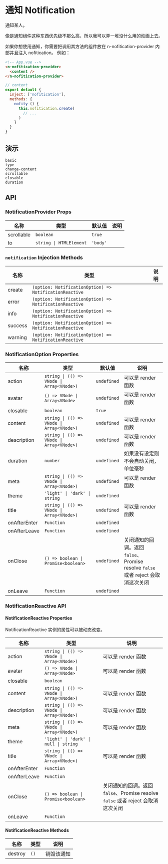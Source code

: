 # 通知 Notification
通知某人。

像是通知组件这种东西优先级不那么高，所以我可以弄一堆没什么用的动画上去。

<n-space vertical align="stretch">
<n-alert title="使用前提" type="warning">
  如果你想使用通知，你需要把调用其方法的组件放在 <n-text code>n-nofitication-provider</n-text> 内部并且注入 <n-text code>nofitication</n-text>。
</n-alert>
例如：

```html
<!-- App.vue -->
<n-nofitication-provider>
  <content />
</n-nofitication-provider>
```

```js
// content
export default {
  inject: ['nofitication'],
  methods: {
    nofity () {
      this.nofitication.create(
        // ...
      )
    }
  }
}
```
</n-space>

## 演示
```demo
basic
type
change-content
scrollable
closable
duration
```
## API
### NotificationProvider Props
|名称|类型|默认值|说明|
|-|-|-|-|
|scrollable|`boolean`|`true`||
|to|`string \| HTMLElement`|`'body'`||

### `notification` Injection Methods
|名称|类型|说明|
|-|-|-|
|create|`(option: NotificationOption) => NotificationReactive`||
|error|`(option: NotificationOption) => NotificationReactive`||
|info|`(option: NotificationOption) => NotificationReactive`||
|success|`(option: NotificationOption) => NotificationReactive`||
|warning|`(option: NotificationOption) => NotificationReactive`||

### NotificationOption Properties
|名称|类型|默认值|说明|
|-|-|-|-|
|action|`string \| (() => VNode \| Array<VNode>)`|`undefined`|可以是 render 函数|
|avatar|`() => VNode \| Array<VNode>`|`undefined`|可以是 render 函数|
|closable|`boolean`|`true`||
|content|`string \| (() => VNode \| Array<VNode>)`|`undefined`|可以是 render 函数|
|description|`string \| (() => VNode \| Array<VNode>)`|`undefined`|可以是 render 函数|
|duration|`number`|`undefined`|如果没有设定则不会自动关闭，单位毫秒|
|meta|`string \| (() => VNode \| Array<VNode>)`|`undefined`|可以是 render 函数|
|theme|`'light' \| 'dark' \| string`|`undefined`||
|title|`string \| (() => VNode \| Array<VNode>)`|`undefined`|可以是 render 函数|
|onAfterEnter|`Function`|`undefined`||
|onAfterLeave|`Function`|`undefined`||
|onClose|`() => boolean \| Promise<boolean>`|`undefined`|关闭通知的回调。返回 `false`、Promise resolve `false` 或者 reject 会取消这次关闭|
|onLeave|`Function`|`undefined`||

### NotificationReactive API
#### NotificationReactive Properties
NotificationReactive 实例的属性可以被动态改变。

|名称|类型|说明|
|-|-|-|
|action|`string \| (() => VNode \| Array<VNode>)`|可以是 render 函数|
|avatar|`() => VNode \| Array<VNode>`|可以是 render 函数|
|closable|`boolean`||
|content|`string \| (() => VNode \| Array<VNode>)`|可以是 render 函数|
|description|`string \| (() => VNode \| Array<VNode>)`|可以是 render 函数|
|meta|`string \| (() => VNode \| Array<VNode>)`|可以是 render 函数|
|theme|`'light' \| 'dark' \| null \| string`||
|title|`string \| (() => VNode \| Array<VNode>)`|可以是 render 函数|
|onAfterEnter|`Function`||
|onAfterLeave|`Function`||
|onClose|`() => boolean \| Promise<boolean>`|关闭通知的回调。返回 `false`、Promise resolve `false` 或者 reject 会取消这次关闭|
|onLeave|`Function`||

#### NotificationReactive Methods
|名称|类型|说明|
|-|-|-|
|destroy|`()`|销毁该通知|
